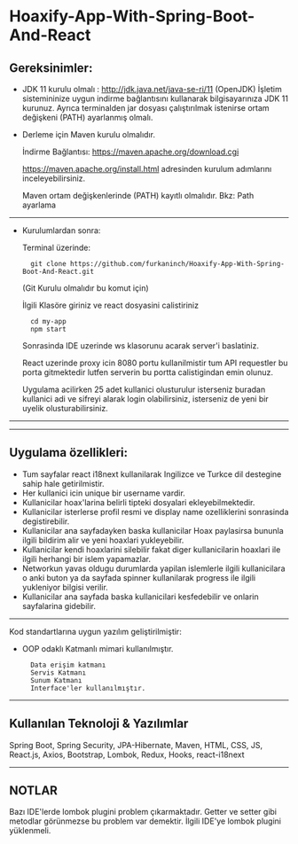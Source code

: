 # Hoaxify-App-With-Spring-Boot-And-React

Gereksinimler:
--
* JDK 11 kurulu olmalı : http://jdk.java.net/java-se-ri/11 (OpenJDK) İşletim sistemininize uygun indirme bağlantısını kullanarak bilgisayarınıza JDK 11 kurunuz. Ayrıca terminalden jar dosyası çalıştırılmak istenirse ortam değişkeni (PATH) ayarlanmış olmalı.

* Derleme için Maven kurulu olmalıdır. 

    İndirme Bağlantısı: https://maven.apache.org/download.cgi
    
    https://maven.apache.org/install.html adresinden kurulum adımlarını inceleyebilirsiniz. 

    Maven ortam değişkenlerinde (PATH) kayıtlı olmalıdır. 
    Bkz: Path ayarlama
  

---

* Kurulumlardan sonra:

    Terminal üzerinde: 

        git clone https://github.com/furkaninch/Hoaxify-App-With-Spring-Boot-And-React.git
    (Git Kurulu olmalıdır bu komut için)

    İlgili Klasöre giriniz ve react dosyasini calistiriniz

        cd my-app
        npm start

    Sonrasinda IDE uzerinde ws klasorunu acarak server'i baslatiniz. 

    React uzerinde proxy icin 8080 portu kullanilmistir tum API requestler bu porta gitmektedir lutfen serverin bu portta calistigindan emin olunuz.

    Uygulama acilirken 25 adet kullanici olusturulur isterseniz buradan kullanici adi ve sifreyi alarak login olabilirsiniz, isterseniz de yeni bir uyelik olusturabilirsiniz.
    
---
---        

Uygulama özellikleri:
--
* Tum sayfalar react i18next kullanilarak Ingilizce ve Turkce dil destegine sahip hale getirilmistir.
* Her kullanici icin unique bir username vardir.
* Kullanicilar hoax'larina belirli tipteki dosyalari ekleyebilmektedir.
* Kullanicilar isterlerse profil resmi ve display name ozelliklerini sonrasinda degistirebilir.
* Kullanicilar ana sayfadayken baska kullanicilar Hoax paylasirsa bununla ilgili bildirim alir ve yeni hoaxlari yukleyebilir.
* Kullanicilar kendi hoaxlarini silebilir fakat diger kullanicilarin hoaxlari ile ilgili herhangi bir islem yapamazlar.
* Networkun yavas oldugu durumlarda yapilan islemlerle ilgili kullanicilara o anki buton ya da sayfada spinner kullanilarak progress ile ilgili yukleniyor bilgisi verilir.
* Kullanicilar ana sayfada baska kullanicilari kesfedebilir ve onlarin sayfalarina gidebilir.

---
Kod standartlarına uygun yazılım geliştirilmiştir:

* OOP odaklı Katmanlı mimari kullanılmıştır. 

        Data erişim katmanı 
        Servis Katmanı
        Sunum Katmanı
        Interface'ler kullanılmıştır.

---

Kullanılan Teknoloji & Yazılımlar
--
Spring Boot, Spring Security, JPA-Hibernate, Maven, HTML, CSS, JS, React.js, Axios, Bootstrap, Lombok, Redux, Hooks, react-i18next 


---

NOTLAR
--
Bazı IDE'lerde lombok plugini problem çıkarmaktadır. Getter ve setter gibi metodlar görünmezse bu problem var demektir. İlgili IDE'ye lombok plugini yüklenmeli.

